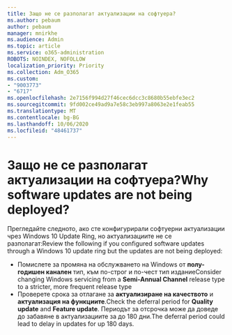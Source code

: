 ```yaml
---
title: Защо не се разполагат актуализации на софтуера?
ms.author: pebaum
author: pebaum
manager: mnirkhe
ms.audience: Admin
ms.topic: article
ms.service: o365-administration
ROBOTS: NOINDEX, NOFOLLOW
localization_priority: Priority
ms.collection: Adm_O365
ms.custom:
- "9003773"
- "6717"
ms.openlocfilehash: 2e7156f994d27f46cec6dcc3c8680b55ebfe3ec2
ms.sourcegitcommit: 9fd002ce49ad9a7e58c3eb997a8063e2e1feab55
ms.translationtype: MT
ms.contentlocale: bg-BG
ms.lasthandoff: 10/06/2020
ms.locfileid: "48461737"
---
```

# <a name="why-software-updates-are-not-being-deployed"></a><span data-ttu-id="da662-102">Защо не се разполагат актуализации на софтуера?</span><span class="sxs-lookup"><span data-stu-id="da662-102">Why software updates are not being deployed?</span></span>

<span data-ttu-id="da662-103">Прегледайте следното, ако сте конфигурирали софтуерни актуализации чрез Windows 10 Update Ring, но актуализациите не се разполагат:</span><span class="sxs-lookup"><span data-stu-id="da662-103">Review the following if you configured software updates through a Windows 10 update ring but the updates are not being deployed:</span></span>  

- <span data-ttu-id="da662-104">Помислете за промяна на обслужването на Windows от  **полу-годишен канален**  тип, към по-строг и по-чест тип издание</span><span class="sxs-lookup"><span data-stu-id="da662-104">Consider changing Windows servicing from a  **Semi-Annual Channel**  release type to a stricter, more frequent release type</span></span>  
- <span data-ttu-id="da662-105">Проверете срока за отлагане за  **актуализиране на качеството**  и  **актуализация на функциите**.</span><span class="sxs-lookup"><span data-stu-id="da662-105">Check the deferral period for  **Quality update**  and  **Feature update**.</span></span> <span data-ttu-id="da662-106">Периодът за отсрочка може да доведе до забавяне в актуализациите за до 180 дни.</span><span class="sxs-lookup"><span data-stu-id="da662-106">The deferral period could lead to delay in updates for up 180 days.</span></span>
